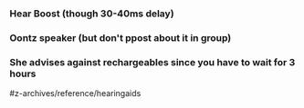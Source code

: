 # 
### Hear Boost (though 30-40ms delay)
### Oontz speaker (but don't ppost about it in group)
### She advises against rechargeables since you have to wait for 3 hours

#z-archives/reference/hearingaids